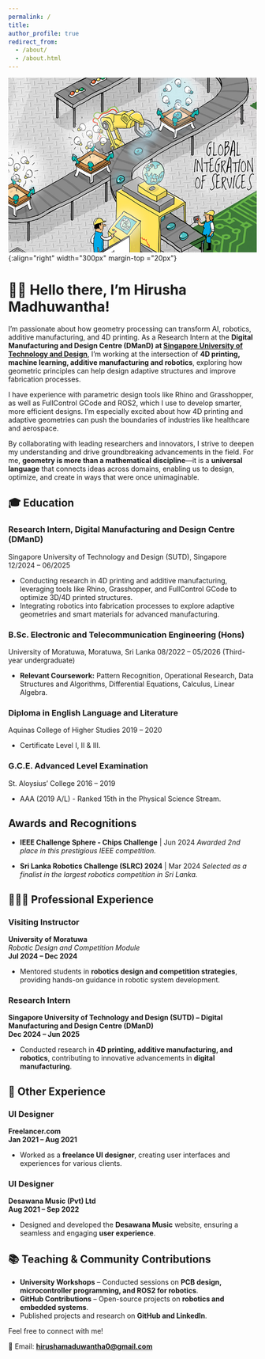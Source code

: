 ```yaml
---
permalink: /
title: 
author_profile: true
redirect_from: 
  - /about/
  - /about.html
---
```


![Cartoon Infographic of Combining Additive Manufacturing, Robotics, and AI](/images/Header_image.jpg){:align="right" width="300px" margin-top ="20px"}

# 👋🏼 Hello there, I’m Hirusha Madhuwantha!
I’m passionate about how geometry processing can transform AI, robotics, additive manufacturing, and 4D printing. As a Research Intern at the **Digital Manufacturing and Design Centre (DManD) at <a href='https://www.sutd.edu.sg/' target='_blank'>Singapore University of Technology and Design</a>**, I’m working at the intersection of **4D printing, machine learning, additive manufacturing and robotics**, exploring how geometric principles can help design adaptive structures and improve fabrication processes.

I have experience with parametric design tools like Rhino and Grasshopper, as well as FullControl GCode and ROS2, which I use to develop smarter, more efficient designs. I’m especially excited about how 4D printing and adaptive geometries can push the boundaries of industries like healthcare and aerospace.

By collaborating with leading researchers and innovators, I strive to deepen my understanding and drive groundbreaking advancements in the field. For me, **geometry is more than a mathematical discipline**—it is a **universal language** that connects ideas across domains, enabling us to design, optimize, and create in ways that were once unimaginable.

## 🎓 Education

### Research Intern, Digital Manufacturing and Design Centre (DManD)
Singapore University of Technology and Design (SUTD), Singapore  
12/2024 – 06/2025  
- Conducting research in 4D printing and additive manufacturing, leveraging tools like Rhino, Grasshopper, and FullControl GCode to optimize 3D/4D printed structures.  
- Integrating robotics into fabrication processes to explore adaptive geometries and smart materials for advanced manufacturing.  

### B.Sc. Electronic and Telecommunication Engineering (Hons)
University of Moratuwa, Moratuwa, Sri Lanka 
08/2022 – 05/2026 (Third-year undergraduate)  
- **Relevant Coursework:** Pattern Recognition, Operational Research, Data Structures and Algorithms, Differential Equations, Calculus, Linear Algebra.  

### Diploma in English Language and Literature
Aquinas College of Higher Studies
2019 – 2020  
- Certificate Level I, II & III.  

### G.C.E. Advanced Level Examination
St. Aloysius’ College
2016 – 2019  
- AAA (2019 A/L) - Ranked 15th in the Physical Science Stream.


## Awards and Recognitions

- **IEEE Challenge Sphere - Chips Challenge**  | Jun 2024 
  *Awarded 2nd place in this prestigious IEEE competition.*  

- **Sri Lanka Robotics Challenge (SLRC) 2024**  | Mar 2024
  *Selected as a finalist in the largest robotics competition in Sri Lanka.*  


## 👨🏻‍🔬 Professional Experience

### **Visiting Instructor**  
**University of Moratuwa**  
*Robotic Design and Competition Module*  
**Jul 2024 – Dec 2024**  
- Mentored students in **robotics design and competition strategies**, providing hands-on guidance in robotic system development.  

### **Research Intern**  
**Singapore University of Technology and Design (SUTD) – Digital Manufacturing and Design Centre (DManD)**  
**Dec 2024 – Jun 2025**  
- Conducted research in **4D printing, additive manufacturing, and robotics**, contributing to innovative advancements in **digital manufacturing**.  


## 🎨 Other Experience  

### **UI Designer**  
**Freelancer.com**  
**Jan 2021 – Aug 2021**  
- Worked as a **freelance UI designer**, creating user interfaces and experiences for various clients.  

### **UI Designer**  
**Desawana Music (Pvt) Ltd**  
**Aug 2021 – Sep 2022**  
- Designed and developed the **Desawana Music** website, ensuring a seamless and engaging **user experience**.  



## 📚 Teaching & Community Contributions
- **University Workshops** – Conducted sessions on **PCB design, microcontroller programming, and ROS2 for robotics**.
- **GitHub Contributions** – Open-source projects on **robotics and embedded systems**.
- Published projects and research on **GitHub and LinkedIn**.

Feel free to connect with me!

📧 Email: **hirushamaduwantha0@gmail.com**

